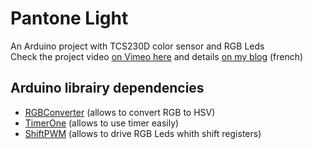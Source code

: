 Pantone Light
=================

An Arduino project with TCS230D color sensor and RGB Leds  
Check the project video [on Vimeo here](https://vimeo.com/61349578) and details [on my blog](https://shinework.io/post/pantone-light-arduino) (french)

Arduino librairy dependencies
-----------------------------
- [RGBConverter](https://github.com/ratkins/RGBConverter) (allows to convert RGB to HSV)
- [TimerOne](http://playground.arduino.cc/code/timer1) (allows to use timer easily)
- [ShiftPWM](http://www.elcojacobs.com/using-shiftpwm-to-control-rgb-leds-with-arduino/) (allows to drive RGB Leds whith shift registers)
